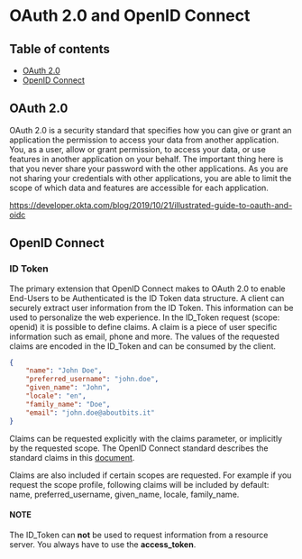 OAuth 2.0 and OpenID Connect
============================

## Table of contents

- [OAuth 2.0](#oauth-2.0)
- [OpenID Connect](#openid-connect)

## OAuth 2.0

OAuth 2.0 is a security standard that specifies how you can give or grant an application the permission to access your data from another application.
You, as a user, allow or grant permission, to access your data, or use features in another application on your behalf. The important thing here is that you never share your password with the other applications. As you are not sharing your credentials with other applications, you are able to limit the scope of which data and features are accessible for each application.

https://developer.okta.com/blog/2019/10/21/illustrated-guide-to-oauth-and-oidc


## OpenID Connect

### ID Token

The primary extension that OpenID Connect makes to OAuth 2.0 to enable End-Users to be Authenticated is the ID Token data structure. A client can securely extract user information from the ID Token. This information can be used to personalize the web experience. In the ID_Token request (scope: openid) it is possible to define claims. A claim is a piece of user specific information such as email, phone and more. The values of the requested claims are encoded in the ID_Token and can be consumed by the client.

```json
{
    "name": "John Doe",
    "preferred_username": "john.doe",
    "given_name": "John",
    "locale": "en",
    "family_name": "Doe",
    "email": "john.doe@aboutbits.it"
}
```

Claims can be requested explicitly with the claims parameter, or implicitly by the requested scope. The OpenID Connect standard describes the standard claims in this [document](https://openid.net/specs/openid-connect-core-1_0.html#StandardClaims).

Claims are also included if certain scopes are requested. For example if you request the scope profile, following claims will be included by default: name, preferred_username, given_name, locale, family_name.

#### NOTE 
The ID_Token can **not** be used to request information from a resource server. You always have to use the **access_token**.




